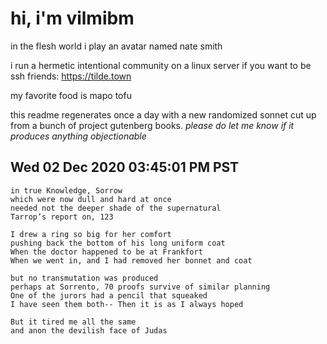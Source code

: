# hi, i'm vilmibm

in the flesh world i play an avatar named nate smith

i run a hermetic intentional community on a linux server if you want to be ssh friends: https://tilde.town

my favorite food is mapo tofu

this readme regenerates once a day with a new randomized sonnet cut up from a bunch of project gutenberg books.
_please do let me know if it produces anything objectionable_

## Wed 02 Dec 2020 03:45:01 PM PST

    in true Knowledge, Sorrow
    which were now dull and hard at once
    needed not the deeper shade of the supernatural
    Tarrop’s report on, 123
    
    I drew a ring so big for her comfort
    pushing back the bottom of his long uniform coat
    When the doctor happened to be at Frankfort
    When we went in, and I had removed her bonnet and coat
    
    but no transmutation was produced
    perhaps at Sorrento, 70 proofs survive of similar planning
    One of the jurors had a pencil that squeaked
    I have seen them both-- Then it is as I always hoped
    
    But it tired me all the same
    and anon the devilish face of Judas
